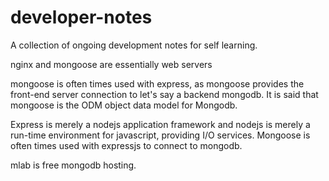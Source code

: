 # developer-notes
A collection of ongoing development notes for self learning.

nginx and mongoose are essentially web servers

mongoose is often times used with express, as mongoose provides the front-end server connection to let's say a backend mongodb. It is said that mongoose is the ODM object data model for Mongodb. 

Express is merely a nodejs application framework and nodejs is merely a run-time environment for javascript, providing I/O services. Mongoose is often times used with expressjs to connect to mongodb.

mlab is free mongodb hosting.
